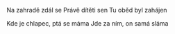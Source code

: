 Na zahradě zdál se
Právě dítěti sen
Tu oběd byl zahájen

Kde je chlapec, ptá se máma
Jde za ním, on samá sláma